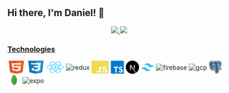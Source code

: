 ## Hi there, I'm Daniel! 👋

<div align="center">
  <a href="https://github.com/danielderma">
  <img height="180em" src="https://github-readme-stats.vercel.app/api?username=danielderma&show_icons=true&theme=radical"/>
  <img height="180em" src="https://github-readme-stats.vercel.app/api/top-langs/?username=danielderma&layout=compact"/>
</div>
  

### Technologies
<div style="display: inline-block">
  <img align="center" alt="Html" height="30" width="40" src="https://raw.githubusercontent.com/devicons/devicon/master/icons/html5/html5-original.svg">
  <img align="center" alt="css" height="30" width="40" src="https://raw.githubusercontent.com/devicons/devicon/master/icons/css3/css3-original.svg">
  <img align="center" alt="React" height="30" width="40" src="https://raw.githubusercontent.com/devicons/devicon/master/icons/react/react-original.svg">
   <img align="center" alt="redux" height="30" width="30" src="https://user-images.githubusercontent.com/99184393/180459460-36cf25b6-8654-4795-8e0c-1b2e9a8a2070.png">
  
  <img align="center" alt="js" height="30" width="40" src="https://raw.githubusercontent.com/devicons/devicon/master/icons/javascript/javascript-plain.svg">
  <img align="center" alt="typescript" height="30" width="30" src="https://raw.githubusercontent.com/devicons/devicon/master/icons/typescript/typescript-original.svg">
  <img align="center" alt="nextjs" height="30" width="30" src="https://raw.githubusercontent.com/devicons/devicon/master/icons/nextjs/nextjs-original.svg">
  
  <img align="center" alt="tailwindcss" height="30" width="30" src="https://raw.githubusercontent.com/devicons/devicon/master/icons/tailwindcss/tailwindcss-plain.svg">
  <img align="center" alt="firebase" height="30" width="30" src="https://user-images.githubusercontent.com/99184393/177784603-d69e9d02-721a-4bce-b9b3-949165d2edeb.png">
  <img align="center" alt="gcp" height="30" width="30" src="https://lirp.cdn-website.com/aa0ef369/dms3rep/multi/opt/google-cloud-icon-400w.png">  
  <img align="center" alt="postgresql" height="30" width="30" src="https://raw.githubusercontent.com/devicons/devicon/master/icons/postgresql/postgresql-original.svg">
  
  <img align="center" alt="mongodb" height="30" width="30" src="https://raw.githubusercontent.com/devicons/devicon/master/icons/mongodb/mongodb-original.svg">    
  <img align="center" alt="expo" height="30" width="30" src="https://cdn-images-1.medium.com/max/1200/1*X-fapKtVHxMoxieIA7aKCg.png">
</div>



  
  
  

